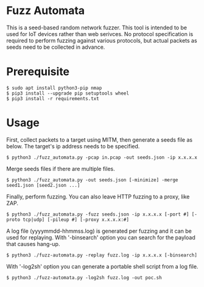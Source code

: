 # Fuzz Automata

This is a seed-based random network fuzzer. This tool is intended to be used for IoT devices rather than web serivces.
No protocol specification is required to perform fuzzing against various protocols, but actual packets as seeds need to be collected in advance. 

# Prerequisite

    $ sudo apt install python3-pip nmap
    $ pip3 install --upgrade pip setuptools wheel
    $ pip3 install -r requirements.txt

# Usage

First, collect packets to a target using MITM, then generate a seeds file as below. The target's ip address needs to be specified.

    $ python3 ./fuzz_automata.py -pcap in.pcap -out seeds.json -ip x.x.x.x

Merge seeds files if there are multiple files.

    $ python3 ./fuzz_automata.py -out seeds.json [-minimize] -merge seed1.json [seed2.json ...]

Finally, perform fuzzing. You can also leave HTTP fuzzing to a proxy, like ZAP.

    $ python3 ./fuzz_automata.py -fuzz seeds.json -ip x.x.x.x [-port #] [-proto tcp|udp] [-pileup #] [-proxy x.x.x.x:#]

A log file (yyyymmdd-hhmmss.log) is generated per fuzzing and it can be used for replaying. With '-binsearch' option you can search for the payload that causes hang-up.

    $ python3 ./fuzz-automata.py -replay fuzz.log -ip x.x.x.x [-binsearch]

With '-log2sh' option you can generate a portable shell script from a log file.

    $ python3 ./fuzz-automata.py -log2sh fuzz.log -out poc.sh
